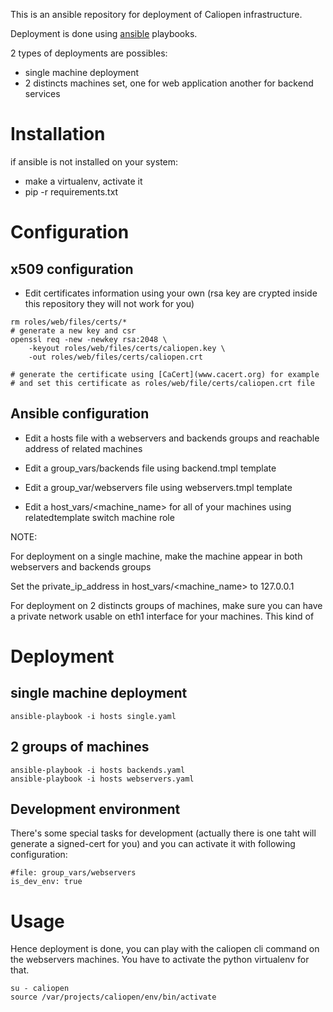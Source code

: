 This is an ansible repository for deployment of Caliopen infrastructure.

Deployment is done using [ansible](www.ansible.com) playbooks.

2 types of deployments are possibles:

- single machine deployment
- 2 distincts machines set, one for web application another for backend services



# Installation

if ansible is not installed on your system:
- make a virtualenv, activate it
- pip -r requirements.txt

# Configuration

## x509 configuration

- Edit certificates information using your own (rsa key are
crypted inside this repository they will not work for you)

```
rm roles/web/files/certs/*
# generate a new key and csr
openssl req -new -newkey rsa:2048 \
    -keyout roles/web/files/certs/caliopen.key \
    -out roles/web/files/certs/caliopen.crt

# generate the certificate using [CaCert](www.cacert.org) for example
# and set this certificate as roles/web/file/certs/caliopen.crt file
```

## Ansible configuration
- Edit a hosts file with a webservers and backends groups and
  reachable address of related machines

- Edit a group_vars/backends file using backend.tmpl template
- Edit a group_var/webservers file using webservers.tmpl template
- Edit a host_vars/<machine_name> for all of your machines using relatedtemplate
  switch machine role

NOTE:

For deployment on a single machine, make the machine appear in
both webservers and backends groups

Set the private_ip_address in host_vars/<machine_name> to 127.0.0.1

For deployment on 2 distincts groups of machines, make sure you can have
a private network usable on eth1 interface for your machines. This kind of

# Deployment

## single machine deployment

```
ansible-playbook -i hosts single.yaml
```

## 2 groups of machines

```
ansible-playbook -i hosts backends.yaml
ansible-playbook -i hosts webservers.yaml
```

## Development environment

There's some special tasks for development (actually there is one taht will generate a signed-cert for you) and you can activate it with
following configuration:

```
#file: group_vars/webservers
is_dev_env: true
```

# Usage

Hence deployment is done, you can play with the caliopen cli command
on the webservers machines. You have to activate the python virtualenv
for that.

```
su - caliopen
source /var/projects/caliopen/env/bin/activate
```
